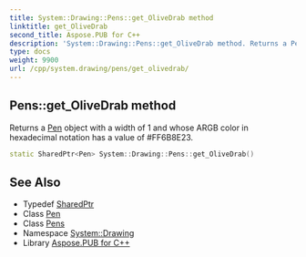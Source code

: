 ```yaml
---
title: System::Drawing::Pens::get_OliveDrab method
linktitle: get_OliveDrab
second_title: Aspose.PUB for C++
description: 'System::Drawing::Pens::get_OliveDrab method. Returns a Pen object with a width of 1 and whose ARGB color in hexadecimal notation has a value of #FF6B8E23 in C++.'
type: docs
weight: 9900
url: /cpp/system.drawing/pens/get_olivedrab/
---
```

## Pens::get_OliveDrab method


Returns a [Pen](../../pen/) object with a width of 1 and whose ARGB color in hexadecimal notation has a value of #FF6B8E23.

```cpp
static SharedPtr<Pen> System::Drawing::Pens::get_OliveDrab()
```

## See Also

* Typedef [SharedPtr](../../../system/sharedptr/)
* Class [Pen](../../pen/)
* Class [Pens](../)
* Namespace [System::Drawing](../../)
* Library [Aspose.PUB for C++](../../../)
